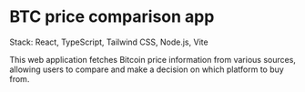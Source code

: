 # BTC price comparison app

Stack: React, TypeScript, Tailwind CSS, Node.js, Vite

This web application fetches Bitcoin price information from various sources, allowing users to compare and make a decision on which platform to buy from.
